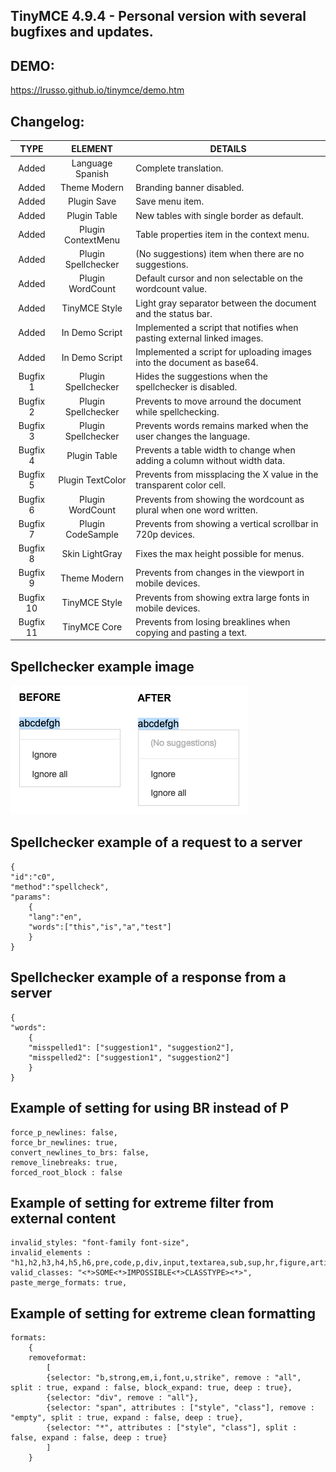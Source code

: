 ## TinyMCE 4.9.4 - Personal version with several bugfixes and updates.


## DEMO:

https://lrusso.github.io/tinymce/demo.htm

## Changelog:

TYPE | ELEMENT | DETAILS
:---: | :---: | --- |
Added | Language Spanish | Complete translation.
Added | Theme Modern | Branding banner disabled.
Added | Plugin Save | Save menu item.
Added | Plugin Table | New tables with single border as default.
Added | Plugin ContextMenu | Table properties item in the context menu.
Added | Plugin Spellchecker | (No suggestions) item when there are no suggestions.
Added | Plugin WordCount | Default cursor and non selectable on the wordcount value.
Added | TinyMCE Style | Light gray separator between the document and the status bar.
Added | In Demo Script | Implemented a script that notifies when pasting external linked images.
Added | In Demo Script | Implemented a script for uploading images into the document as base64.
Bugfix 1 | Plugin Spellchecker | Hides the suggestions when the spellchecker is disabled.
Bugfix 2 | Plugin Spellchecker | Prevents to move arround the document while spellchecking.
Bugfix 3 | Plugin Spellchecker | Prevents words remains marked when the user changes the language.
Bugfix 4 | Plugin Table | Prevents a table width to change when adding a column without width data.
Bugfix 5 | Plugin TextColor | Prevents from missplacing the X value in the transparent color cell.
Bugfix 6 | Plugin WordCount | Prevents from showing the wordcount as plural when one word written.
Bugfix 7 | Plugin CodeSample | Prevents from showing a vertical scrollbar in 720p devices.
Bugfix 8 | Skin LightGray | Fixes the max height possible for menus.
Bugfix 9 | Theme Modern | Prevents from changes in the viewport in mobile devices.
Bugfix 10 | TinyMCE Style | Prevents from showing extra large fonts in mobile devices.
Bugfix 11 | TinyMCE Core | Prevents from losing breaklines when copying and pasting a text.

## Spellchecker example image

![alt spellchecker](https://raw.githubusercontent.com/lrusso/tinymce/master/spellchecker.png)

## Spellchecker example of a request to a server

```
{
"id":"c0",
"method":"spellcheck",
"params":
    {
    "lang":"en",
    "words":["this","is","a","test"]
    }
}
```

## Spellchecker example of a response from a server

```
{
"words":
    {
    "misspelled1": ["suggestion1", "suggestion2"],
    "misspelled2": ["suggestion1", "suggestion2"]
    }
}
```
## Example of setting for using BR instead of P

```
force_p_newlines: false,
force_br_newlines: true,
convert_newlines_to_brs: false,
remove_linebreaks: true,
forced_root_block : false
```

## Example of setting for extreme filter from external content

```
invalid_styles: "font-family font-size",
invalid_elements : "h1,h2,h3,h4,h5,h6,pre,code,p,div,input,textarea,sub,sup,hr,figure,article,iframe,header,footer,section,nav,aside,form,script",
valid_classes: "<*>SOME<*>IMPOSSIBLE<*>CLASSTYPE><*>",
paste_merge_formats: true,
```

## Example of setting for extreme clean formatting

```
formats:
    {
    removeformat:
        [
        {selector: "b,strong,em,i,font,u,strike", remove : "all", split : true, expand : false, block_expand: true, deep : true},
        {selector: "div", remove : "all"},
        {selector: "span", attributes : ["style", "class"], remove : "empty", split : true, expand : false, deep : true},
        {selector: "*", attributes : ["style", "class"], split : false, expand : false, deep : true}
        ]
    }
```
